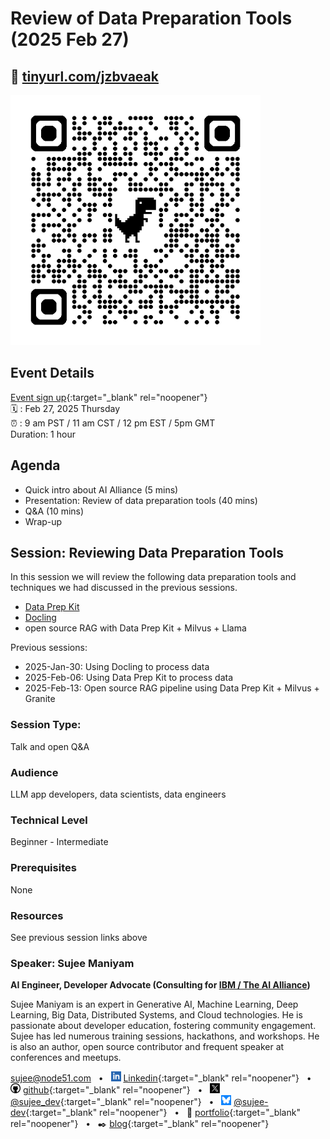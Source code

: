 # Review of Data Preparation Tools (2025 Feb 27)

## 🔗 [tinyurl.com/jzbvaeak](https://tinyurl.com/jzbvaeak)

<img src="../assets/qrcode_2025-02-27__data-prep-review.png" width="400px">

## Event Details

[Event sign up](https://www.meetup.com/ibm-developer-sf-bay-area-meetup/){:target="_blank" rel="noopener"}<br>
🗓️ : Feb 27, 2025 Thursday<br>
⏰ : 9 am PST  / 11 am CST / 12 pm EST / 5pm GMT  
Duration: 1 hour

## Agenda

- Quick intro about AI Alliance (5 mins)
- Presentation: Review of data preparation tools (40 mins)
- Q&A (10 mins)
- Wrap-up

## Session: Reviewing Data Preparation Tools

In this session we will review the following data preparation tools and techniques we had discussed in the previous sessions.

- [Data Prep Kit](https://github.com/IBM/data-prep-kit)  
- [Docling](https://github.com/DS4SD/docling)
- open source RAG with Data Prep Kit + Milvus + Llama

Previous sessions:

- 2025-Jan-30: Using Docling to process data
- 2025-Feb-06: Using Data Prep Kit to process data
- 2025-Feb-13: Open source RAG pipeline using Data Prep Kit + Milvus + Granite

### Session Type: 

Talk and open Q&A

### Audience

LLM app developers, data scientists, data engineers

### Technical Level

Beginner - Intermediate

### Prerequisites

None

### Resources

See previous session links above

### Speaker: Sujee Maniyam

**AI Engineer, Developer Advocate (Consulting for [IBM / The AI Alliance](https://thealliance.ai/))**  <br>

Sujee Maniyam is an expert in Generative AI, Machine Learning, Deep Learning, Big Data, Distributed Systems, and Cloud technologies. He is passionate about developer education, fostering community engagement. Sujee has led numerous training sessions, hackathons, and workshops. He is also an author, open source contributor and frequent speaker at conferences and meetups.

sujee@node51.com &nbsp; • &nbsp;
<img src="../assets/linkedin.svg" width="16 px"> [Linkedin](https://www.linkedin.com/in/sujeemaniyam/){:target="_blank" rel="noopener"} &nbsp;  • &nbsp;
<img src="../assets/github.svg" width="16 px"> [github](https://github.com/sujee/){:target="_blank" rel="noopener"} &nbsp;  •  &nbsp;
<img src="../assets/x.svg" width="16 px"> [@sujee_dev](https://x.com/sujee_dev){:target="_blank" rel="noopener"}  &nbsp;  •  &nbsp;
<img src="../assets/bluesky.svg" width="16 px"> [@sujee-dev](https://bsky.app/profile/sujee-dev.bsky.social){:target="_blank" rel="noopener"}  &nbsp;  •  &nbsp;
💼 [portfolio](https://sujee.dev/portfolio){:target="_blank" rel="noopener"}  &nbsp;  •  &nbsp;
✒️ [blog](https://sujee.dev/){:target="_blank" rel="noopener"}

